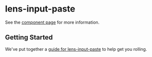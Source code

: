 lens-input-paste
================

See the [component page](http://sepans.github.io/lens-input-paste) for more information.

## Getting Started

We've put together a [guide for lens-input-paste](http://www.polymer-project.org/docs/start/reusableelements.html) to help get you rolling.
